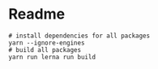 # Readme

```shell
# install dependencies for all packages
yarn --ignore-engines
# build all packages
yarn run lerna run build
```
